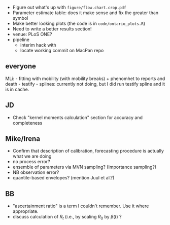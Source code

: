
- Figure out what's up with `figure/flow.chart.crop.pdf`
- Parameter estimate table: does it make sense and fix the greater than symbol
- Make better looking plots (the code is in `code/ontario_plots.R`)
- Need to write a better results section!
- venue: PLoS ONE?
- pipeline
    - interim hack with 
    - locate working commit on MacPan repo


## everyone


MLi:
	- fitting with mobility (with mobility breaks) + phenomhet to reports and death
	- testify
	- splines: currently not doing, but I did run testify spline and it is in cache.


## JD

- Check "kernel moments calculation" section for accuracy and completeness

## Mike/Irena

- Confirm that description of calibration, forecasting procedure is actually what we are doing
- no process error? 
- ensemble of parameters via MVN sampling? (Importance sampling?)
- NB observation error?
- quantile-based envelopes? (mention Juul et al.?)

## BB

- "ascertainment ratio" is a term I couldn't remember. Use it where appropriate.
- discuss calculation of $R_t$ (i.e., by scaling $R_0$ by $\beta(t)$ ?
